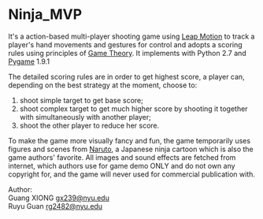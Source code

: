 Ninja_MVP
=========

It's a action-based multi-player shooting game using [Leap Motion](https://www.leapmotion.com/) to track a player's hand movements and gestures for control and adopts a scoring rules using principles of [Game Theory](http://en.wikipedia.org/wiki/Game_theory). It implements with Python 2.7 and [Pygame](http://pygame.org/news.html) 1.9.1

The detailed scoring rules are in order to get highest score, a player can, depending on the best strategy at the moment, choose to:<br>
1) shoot simple target to get base score;<br>
2) shoot complex target to get much higher score by shooting it together with simultaneously with another player;<br>
3) shoot the other player to reduce her score.

To make the game more visually fancy and fun, the game temporarily uses figures and scenes from [Naruto](http://en.wikipedia.org/wiki/Naruto), a Japanese ninja cartoon which is also the game authors' favorite. All images and sound effects are fetched from internet, which authors use for game demo ONLY and do not own any copyright for, and the game will never used for commercial publication with.

Author:<br>
Guang XIONG  gx239@nyu.edu<br>
Ruyu Guan   rg2482@nyu.edu 

